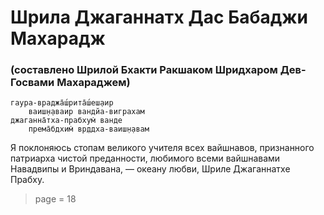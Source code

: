 # Шрила Джаганнатх Дас Бабаджи Махарадж

### (составлено Шрилой Бхакти Ракшаком Шридхаром Дев-Госвами Махараджем)

    гаура-враджа̄ш́рита̄ш́еш̣аир
        ваиш̣н̣аваир вандйа-виграхам
    джаганна̄тха-прабхум̇ ванде
        према̄бдхим̇ вр̣ддха-ваиш̣н̣авам

Я поклоняюсь стопам великого учителя всех вайшнавов, признанного патриарха чистой преданности, любимого всеми вайшнавами Навадвипы и Вриндавана, — океану любви, Шриле Джаганнатхе Прабху.


> page = 18